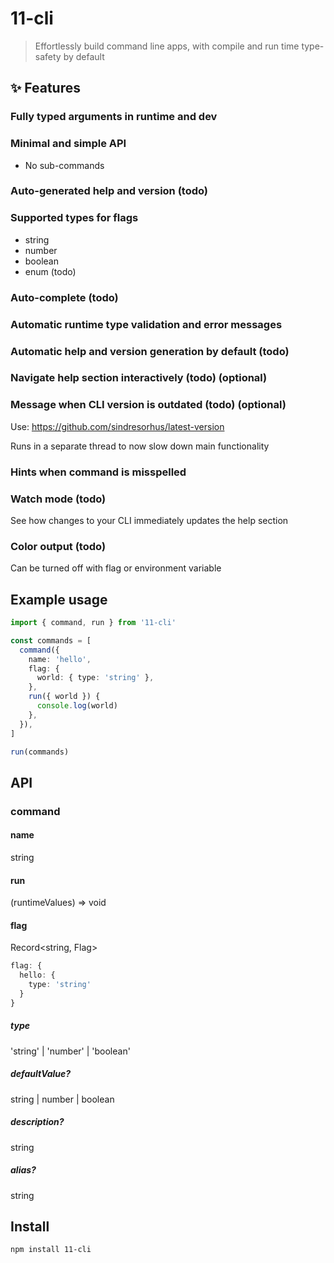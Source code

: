 # 11-cli

> Effortlessly build command line apps, with compile and run time type-safety by default

## :sparkles: Features

### Fully typed arguments in runtime and dev

### Minimal and simple API

- No sub-commands

### Auto-generated help and version (todo)

### Supported types for flags

- string
- number
- boolean
- enum (todo)

### Auto-complete (todo)

### Automatic runtime type validation and error messages

### Automatic help and version generation by default (todo)

### Navigate help section interactively (todo) (optional)

### Message when CLI version is outdated (todo) (optional)

Use: https://github.com/sindresorhus/latest-version

Runs in a separate thread to now slow down main functionality

### Hints when command is misspelled

### Watch mode (todo)

See how changes to your CLI immediately updates the help section

### Color output (todo)

Can be turned off with flag or environment variable

## Example usage

```ts
import { command, run } from '11-cli'

const commands = [
  command({
    name: 'hello',
    flag: {
      world: { type: 'string' },
    },
    run({ world }) {
      console.log(world)
    },
  }),
]

run(commands)
```

## API

### command

#### name

string

#### run

(runtimeValues) => void

#### flag

Record<string, Flag>

```ts
flag: {
  hello: {
    type: 'string'
  }
}
```

##### type

'string' | 'number' | 'boolean'

##### defaultValue?

string | number | boolean

##### description?

string

##### alias?

string

## Install

```console
npm install 11-cli
```
